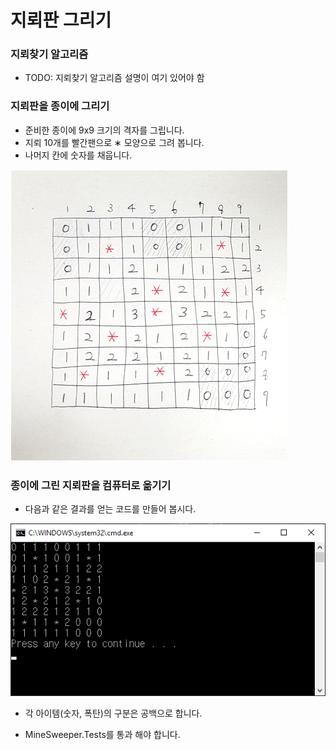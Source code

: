 # 지뢰판 그리기

### 지뢰찾기 알고리즘
- TODO: 지뢰찾기 알고리즘 설명이 여기 있어야 함

### 지뢰판을 종이에 그리기
- 준비한 종이에 9x9 크기의 격자를 그립니다.
- 지뢰 10개를 빨간팬으로 ∗ 모양으로 그려 봅니다.
- 나머지 칸에 숫자를 채웁니다.

![1557107542231](./Images/1.png)

### 종이에 그린 지뢰판을 컴퓨터로 옮기기
- 다음과 같은 결과를 얻는 코드를 만들어 봅시다.

![1557119234418](./Images/2.png)

- 각 아이템(숫자, 폭탄)의 구분은 공백으로 합니다.

- MineSweeper.Tests를 통과 해야 합니다.